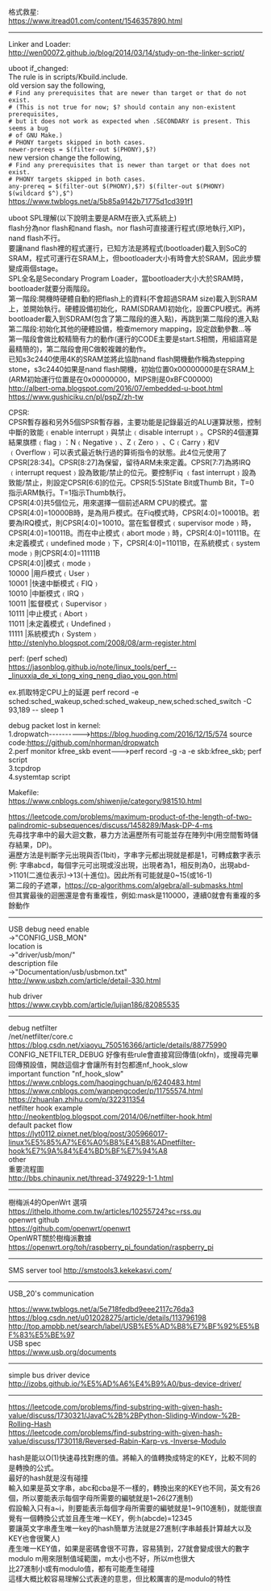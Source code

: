 格式救星:  
https://www.itread01.com/content/1546357890.html  

-------------------------------------------------------------------------------------------------  
Linker and Loader:  
http://wen00072.github.io/blog/2014/03/14/study-on-the-linker-script/  
  
uboot if_changed:  
The rule is in scripts/Kbuild.include.  
old version say the following,  
`# Find any prerequisites that are newer than target or that do not exist.`  
`# (This is not true for now; $? should contain any non-existent prerequisites,`  
`# but it does not work as expected when .SECONDARY is present. This seems a bug`  
`# of GNU Make.)`  
`# PHONY targets skipped in both cases.`  
`newer-prereqs = $(filter-out $(PHONY),$?)`  
new version change the following,  
`# Find any prerequisites that is newer than target or that does not exist.`  
`# PHONY targets skipped in both cases.`  
`any-prereq = $(filter-out $(PHONY),$?) $(filter-out $(PHONY) $(wildcard $^),$^)`  
https://www.twblogs.net/a/5b85a9142b71775d1cd391f1  
  
uboot SPL理解(以下說明主要是ARM在嵌入式系統上)  
flash分為nor flash和nand flash。nor flash可直接運行程式(原地執行,XIP)，nand flash不行。  
要讓nand flash裡的程式運行，已知方法是將程式(bootloader)載入到SoC的SRAM，程式可運行在SRAM上，但bootloader大小有時會大於SRAM，因此步驟變成兩個stage。  
SPL全名是Secondary Program Loader，當bootloader大小大於SRAM時，bootloader就要分兩階段。  
第一階段:開機時硬體自動的把flash上的資料(不會超過SRAM size)載入到SRAM上，並開始執行。硬體設備初始化，RAM(SDRAM)初始化，設置CPU模式。再將bootloader載入到SDRAM(包含了第二階段的進入點)，再跳到第二階段的進入點  
第二階段:初始化其他的硬體設備，檢查memory mapping，設定啟動參數...等  
第一階段會做比較精簡有力的動作(運行的CODE主要是start.S相關，用組語寫是最精簡的)，第二階段會用C做較複雜的動作。  
已知s3c2440使用4K的SRAM並將此協助nand flash開機動作稱為stepping stone，s3c2440如果是nand flash開機，初始位置0x00000000是在SRAM上(ARM初始運行位置是在0x00000000，MIPS則是0xBFC00000)  
http://albert-oma.blogspot.com/2016/07/embedded-u-boot.html  
https://www.gushiciku.cn/pl/pspZ/zh-tw  

CPSR:  
CPSR暫存器和另外5個SPSR暫存器，主要功能是記錄最近的ALU運算狀態，控制中斷的致能﹙enable interrupt﹚與禁止﹙disable interrupt﹚。CPSR的4個運算結果旗標﹙flag﹚：N﹙Negative﹚、Z﹙Zero﹚ 、C﹙Carry﹚和V﹙Overflow﹚可以表式最近執行過的算術指令的狀態。此4位元使用了CPSR[28:34]。CPSR[8:27]為保留，留待ARM未來定義。CPSR[7:7]為將IRQ ﹙interrupt request﹚設為致能/禁止的位元。要控制Fiq ﹙fast interrupt﹚設為致能/禁止，則設定CPSR[6:6]的位元。CPSR[5:5]State Bit或Thumb Bit，T=0 指示ARM執行。T=1指示Thumb執行。  
CPSR[4:0]共5個位元，用來選擇一個前述ARM CPU的模式。當CPSR[4:0]=10000B時，是為用戶模式。在Fiq模式時，CPSR[4:0]=10001B。若要為IRQ模式，則CPSR[4:0]=10010。當在監督模式﹙supervisor mode﹚時，CPSR[4:0]=10011B。而在中止模式﹙abort mode﹚時，CPSR[4:0]=10111B。在未定義模式﹙undefined mode﹚下，CPSR[4:0]=11011B，在系統模式﹙system mode﹚則CPSR[4:0]=11111B  
CPSR[4:0]|模式﹙mode﹚  
10000    |用戶模式﹙User﹚  
10001    |快速中斷模式﹙FIQ﹚  
10010    |中斷模式﹙IRQ﹚  
10011    |監督模式﹙Supervisor﹚  
10111    |中止模式﹙Abort﹚  
11011    |未定義模式﹙Undefined﹚  
11111    |系統模式h﹙System﹚  
http://stenlyho.blogspot.com/2008/08/arm-register.html  
  
perf: (perf sched)  
https://jasonblog.github.io/note/linux_tools/perf_--_linuxxia_de_xi_tong_xing_neng_diao_you_gon.html
  
ex.抓取特定CPU上的延遲
perf record -e sched:sched_wakeup,sched:sched_wakeup_new,sched:sched_switch -C 93,189 -- sleep 1
  
debug packet lost in kernel:  
1.dropwatch---------->https://blog.huoding.com/2016/12/15/574 source code:https://github.com/nhorman/dropwatch  
2.perf monitor kfree_skb event--->perf record -g -a -e skb:kfree_skb; perf script  
3.tcpdrop  
4.systemtap script  
  
Makefile:  
https://www.cnblogs.com/shiwenjie/category/981510.html  
  
https://leetcode.com/problems/maximum-product-of-the-length-of-two-palindromic-subsequences/discuss/1458289/Mask-DP-4-ms  
先尋找字串中的最大迴文數，暴力方法遍歷所有可能並存在陣列中(用空間暫時儲存結果，DP)。  
遍歷方法是判斷字元出現與否(1bit)，字串字元都出現就是都是1，可轉成數字表示  
例:  字串abcd，每個字元可出現或沒出現，出現者為1，相反則為0，出現abd->1101(二進位表示)->13(十進位)。因此所有可能就是0~15(或16-1)  
第二段的子遮罩，https://cp-algorithms.com/algebra/all-submasks.html  
但其實最後的迴圈還是會有重複性，例如:mask是110000，連續0就會有重複的多餘動作  


-------------------------------------------------------------------------------------------------  
USB debug need enable  
->"CONFIG_USB_MON"  
location is  
->"driver/usb/mon/"  
description file  
->"Documentation/usb/usbmon.txt"  
http://www.usbzh.com/article/detail-330.html  
  
hub driver  
https://www.cxybb.com/article/lujian186/82085535  
  
-------------------------------------------------------------------------------------------------  
debug netfilter  
/net/netfilter/core.c  
https://blog.csdn.net/xiaoyu_750516366/article/details/88775990  
CONFIG_NETFILTER_DEBUG 好像有些rule會直接寫回傳值(okfn)，或搜尋完畢回傳預設值，開啟這個才會讓所有封包都進nf_hook_slow  
important function "nf_hook_slow"  
https://www.cnblogs.com/haoqingchuan/p/6240483.html  
https://www.cnblogs.com/wanpengcoder/p/11755574.html  
https://zhuanlan.zhihu.com/p/322311354  
netfilter hook example  
http://neokentblog.blogspot.com/2014/06/netfilter-hook.html  
default packet flow  
https://lyt0112.pixnet.net/blog/post/305966017-linux%E5%85%A7%E6%A0%B8%E4%B8%ADnetfilter-hook%E7%9A%84%E4%BD%BF%E7%94%A8  
other  
重要流程圖  
http://bbs.chinaunix.net/thread-3749229-1-1.html
  
-------------------------------------------------------------------------------------------------  
樹梅派4的OpenWrt 選項  
https://ithelp.ithome.com.tw/articles/10255724?sc=rss.qu  
openwrt github  
https://github.com/openwrt/openwrt  
OpenWRT關於樹梅派數據  
https://openwrt.org/toh/raspberry_pi_foundation/raspberry_pi  

-------------------------------------------------------------------------------------------------  
SMS server tool
http://smstools3.kekekasvi.com/  

-------------------------------------------------------------------------------------------------  

USB_20's communication

https://www.twblogs.net/a/5e718fedbd9eee2117c76da3  
https://blog.csdn.net/u012028275/article/details/113796198  
http://top.ampbb.net/search/label/USB%E5%AD%B8%E7%BF%92%E5%BF%83%E5%BE%97  
USB spec  
https://www.usb.org/documents  

-------------------------------------------------------------------------------------------------  

simple bus driver device  
http://izobs.github.io/%E5%AD%A6%E4%B9%A0/bus-device-driver/  

-------------------------------------------------------------------------------------------------
https://leetcode.com/problems/find-substring-with-given-hash-value/discuss/1730321/JavaC%2B%2BPython-Sliding-Window-%2B-Rolling-Hash  
https://leetcode.com/problems/find-substring-with-given-hash-value/discuss/1730118/Reversed-Rabin-Karp-vs.-Inverse-Modulo  

hash是能以O(1)快速尋找對應的值。將輸入的值轉換成特定的KEY，比較不同的是轉換的公式。  
最好的hash就是沒有碰撞  
輸入如果是英文字串，abc和cba是不一樣的，轉換出來的KEY也不同，英文有26個，所以要能表示每個字母所需要的編號就是1\~26(27進制)  
假設輸入只有a\~i，則要能表示每個字母所需要的編號就是1~9(10進制)，就能很直覺有一個轉換公式並且產生唯一KEY，例:h(abcde)=12345  
要讓英文字串產生唯一key的hash簡單方法就是27進制(字串越長計算越大以及KEY也會很驚人)  
產生唯一KEY值，如果是密碼會很不可靠，容易猜到，27就會變成很大的數字  
modulo m用來限制值域範圍，m太小也不好，所以m也很大  
比27進制小或有modulo值，都有可能產生碰撞  
這樣大概比較容易理解公式表達的意思，但比較厲害的是modulo的特性  

